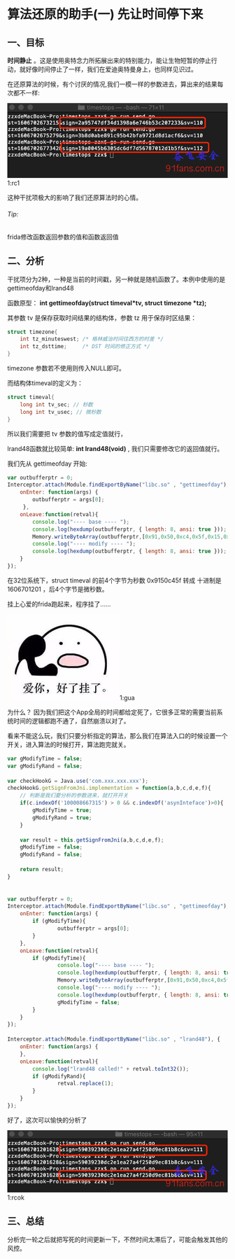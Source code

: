 # 算法还原的助手(一) 先让时间停下来

## 一、目标

**时间静止** 。这是使用奥特念力所拓展出来的特别能力，能让生物短暂的停止行动，就好像时间停止了一样，我们在爱迪奥特曼身上，也同样见识过。

在还原算法的时候，有个讨厌的情况,我们一模一样的参数进去，算出来的结果每次都不一样:

![rc1](images/rc1.png)1:rc1

这种干扰项极大的影响了我们还原算法时的心情。

###### Tip:

frida修改函数返回参数的值和函数返回值

## 二、分析

干扰项分为2种，一种是当前的时间戳，另一种就是随机函数了。本例中使用的是gettimeofday和lrand48

函数原型： **int gettimeofday(struct timeval\*tv, struct timezone \*tz);**

其参数 tv 是保存获取时间结果的结构体，参数 tz 用于保存时区结果：

```c
struct timezone{
    int tz_minuteswest;	/* 格林威治时间往西方的时差 */
    int tz_dsttime;		/* DST 时间的修正方式 */
}
```

timezone 参数若不使用则传入NULL即可。

而结构体timeval的定义为：

```c
struct timeval{
    long int tv_sec; // 秒数
    long int tv_usec; // 微秒数
}
```

所以我们需要把 tv 参数的值写成定值就行，

lrand48函数就比较简单: **int lrand48(void)** , 我们只需要修改它的返回值就行。

我们先从 gettimeofday 开始:

```js
var outbufferptr = 0;
Interceptor.attach(Module.findExportByName("libc.so" , "gettimeofday"), {
	onEnter: function(args) {
		outbufferptr = args[0];
     },
    onLeave:function(retval){
		console.log("---- base ---- ");
		console.log(hexdump(outbufferptr, { length: 8, ansi: true }));
		Memory.writeByteArray(outbufferptr,[0x91,0x50,0xc4,0x5f,0x15,0x97,0x09,0x00]);
		console.log("---- modify ---- ");
		console.log(hexdump(outbufferptr, { length: 8, ansi: true }));
    }
});
```

在32位系统下，struct timeval 的前4个字节为秒数 0x9150c45f 转成 十进制是 1606701201 ，后4个字节是微秒数。

挂上心爱的frida跑起来，程序挂了……

![gua](images/gua.jpeg)1:gua

为什么？ 因为我们把这个App全局的时间都给定死了，它很多正常的需要当前系统时间的逻辑都跑不通了，自然崩溃以对了。

看来不能这么玩，我们只要分析指定的算法，那么我们在算法入口的时候设置一个开关，进入算法的时候打开，算法跑完就关。

```js
var gModifyTime = false;
var gModifyRand = false;

var checkHookG = Java.use('com.xxx.xxx.xxx');
checkHookG.getSignFromJni.implementation = function(a,b,c,d,e,f){
    // 判断是我们要分析的参数进来，就打开开关
    if(c.indexOf('100008667315') > 0 && c.indexOf('asynInteface')>0){
        gModifyTime = true;
        gModifyRand = true;
    }

    var result = this.getSignFromJni(a,b,c,d,e,f);
    gModifyTime = false;
    gModifyRand = false;

    return result;
}


var outbufferptr = 0;
Interceptor.attach(Module.findExportByName("libc.so" , "gettimeofday"), {
    onEnter: function(args) {
        if (gModifyTime){
                outbufferptr = args[0];
        }
    },
    onLeave:function(retval){
        if (gModifyTime){
                console.log("---- base ---- ");
                console.log(hexdump(outbufferptr, { length: 8, ansi: true }));
                Memory.writeByteArray(outbufferptr,[0x91,0x50,0xc4,0x5f,0x15,0x97,0x09,0x00]);
                console.log("---- modify ---- ");
                console.log(hexdump(outbufferptr, { length: 8, ansi: true }));
                gModifyTime = false;
        }
    }
});

Interceptor.attach(Module.findExportByName("libc.so" , "lrand48"), {
    onEnter: function(args) {
    },
    onLeave:function(retval){
        console.log("lrand48 called!" + retval.toInt32());
        if (gModifyRand){
                retval.replace(1);
        }
    }
});
```

好了，这次可以愉快的分析了

![rcok](images/rcok.png)1:rcok

## 三、总结

分析完一轮之后就把写死的时间更新一下，不然时间太滞后了，可能会触发其他的风控。